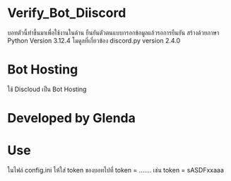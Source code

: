 # Verify_Bot_Diiscord

  บอทตัวนี้ทำขึ้นมาเพื่อใช้งานในด้าน ยืนยันตัวตนแบบกรอกข้อมูลแล้วรอการยืนยัน
  สร้างด้วยภาษา Python Version 3.12.4
  โมดูลที่เกี่ยวข้อง discord.py version 2.4.0

# Bot Hosting
  ใช้ Discloud เป็น Bot Hosting  

# Developed by Glenda

# Use 
  ในไฟล์ config.ini 
  ให้ใส่ token ของบอทไปที่ token = ....... เช่น token = sASDFxxaaa 
  
